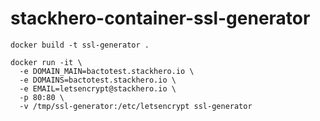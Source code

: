 # stackhero-container-ssl-generator

```
docker build -t ssl-generator .
```

```
docker run -it \
  -e DOMAIN_MAIN=bactotest.stackhero.io \
  -e DOMAINS=bactotest.stackhero.io \
  -e EMAIL=letsencrypt@stackhero.io \
  -p 80:80 \
  -v /tmp/ssl-generator:/etc/letsencrypt ssl-generator
```
